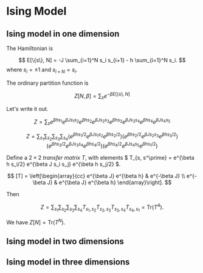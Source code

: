 # Ising Model

## Ising model in one dimension

The Hamiltonian is

$$
  E[\{s\}, N] = -J \sum_{i=1}^N s_i s_{i+1} - h \sum_{i=1}^N s_i.
$$
where $s_i=\pm 1$ and $s_{i+N}=s_i$.

The ordinary partition function is

$$
  Z[N, \beta] = \sum_{s} e^{-\beta E[\{s\}, N]}
$$

Let's write it out.

$$
  Z = \sum_{s}
  e^{\beta h s_1} e^{\beta J s_1 s_2}
  e^{\beta h s_2} e^{\beta J s_2 s_3}
  e^{\beta h s_3} e^{\beta J s_3 s_4}
  e^{\beta h s_4} e^{\beta J s_4 s_5}
$$

$$
  Z = \sum_{s_1} \sum_{s_2} \sum_{s_3} \sum_{s_4}
  \left( e^{\beta h s_1/2} e^{\beta J s_1 s_2} e^{\beta h s_2/2} \right)
  \left( e^{\beta h s_2/2} e^{\beta J s_2 s_3} e^{\beta h s_3/2} \right)
  \left( e^{\beta h s_3/2} e^{\beta J s_3 s_4} e^{\beta h s_4/2} \right)
  \left( e^{\beta h s_4/2} e^{\beta J s_4 s_5} e^{\beta h s_1/2} \right)
$$

Define a $2\times 2$ *transfer matrix* $T$, with elements
$ T_{s, s^\prime} = e^{\beta h s_i/2} e^{\beta J s_i s_j} e^{\beta h s_j/2} $.

$$
  [T] = \left[\begin{array}{cc}
    e^{\beta J} e^{\beta h} & e^{-\beta J} \\
    e^{-\beta J} & e^{\beta J} e^{\beta h}
  \end{array}\right].
$$

Then

$$
  Z
  = \sum_{s_1} \sum_{s_2} \sum_{s_3} \sum_{s_4}
  T_{s_1, s_2} T_{s_2, s_3} T_{s_3, s_4} T_{s_4, s_1}
  = \text{Tr}\left( T^4 \right).
$$

We have $Z[N]=\text{Tr}\left( T^N \right)$.

## Ising model in two dimensions

## Ising model in three dimensions
